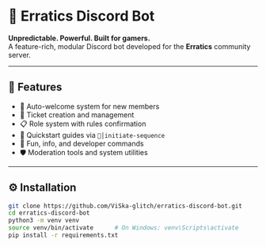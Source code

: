 # 🤖 Erratics Discord Bot

**Unpredictable. Powerful. Built for gamers.**  
A feature-rich, modular Discord bot developed for the **Erratics** community server.

---

## 🚀 Features

- 👋 Auto-welcome system for new members
- 🎫 Ticket creation and management
- 📋 Role system with rules confirmation
- 🧬 Quickstart guides via `🧬│initiate-sequence`
- 🧠 Fun, info, and developer commands
- 🛡️ Moderation tools and system utilities

---

## ⚙️ Installation

```bash
git clone https://github.com/ViSka-glitch/erratics-discord-bot.git
cd erratics-discord-bot
python3 -m venv venv
source venv/bin/activate      # On Windows: venv\Scripts\activate
pip install -r requirements.txt
